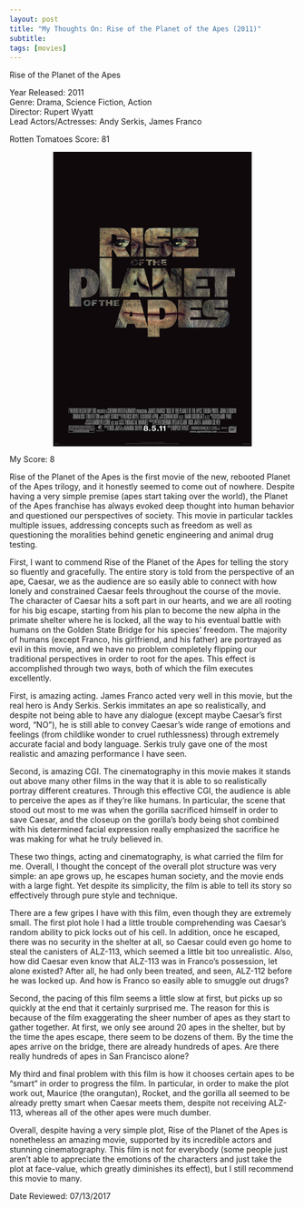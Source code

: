 ```yaml
---
layout: post
title: "My Thoughts On: Rise of the Planet of the Apes (2011)"
subtitle: 
tags: [movies]
---
```


Rise of the Planet of the Apes

Year Released: 2011\
Genre: Drama, Science Fiction, Action\
Director: Rupert Wyatt\
Lead Actors/Actresses: Andy Serkis, James Franco

Rotten Tomatoes Score: 81

<img style="display: block; margin-left: auto; margin-right: auto; width: 350px;" src="../assets/rise_of_the_planet_of_the_apes.jpg">

My Score: 8

Rise of the Planet of the Apes is the first movie of the new, rebooted Planet of the Apes trilogy, and it honestly seemed to come out of nowhere. Despite having a very simple premise (apes start taking over the world), the Planet of the Apes franchise has always evoked deep thought into human behavior and questioned our perspectives of society. This movie in particular tackles multiple issues, addressing concepts such as freedom as well as questioning the moralities behind genetic engineering and animal drug testing.

First, I want to commend Rise of the Planet of the Apes for telling the story so fluently and gracefully. The entire story is told from the perspective of an ape, Caesar, we as the audience are so easily able to connect with how lonely and constrained Caesar feels throughout the course of the movie. The character of Caesar hits a soft part in our hearts, and we are all rooting for his big escape, starting from his plan to become the new alpha in the primate shelter where he is locked, all the way to his eventual battle with humans on the Golden State Bridge for his species’ freedom. The majority of humans (except Franco, his girlfriend, and his father) are portrayed as evil in this movie, and we have no problem completely flipping our traditional perspectives in order to root for the apes. This effect is accomplished through two ways, both of which the film executes excellently.

First, is amazing acting. James Franco acted very well in this movie, but the real hero is Andy Serkis. Serkis immitates an ape so realistically, and despite not being able to have any dialogue (except maybe Caesar’s first word, “NO”), he is still able to convey Caesar’s wide range of emotions and feelings (from childlike wonder to cruel ruthlessness) through extremely accurate facial and body language. Serkis truly gave one of the most realistic and amazing performance I have seen.

Second, is amazing CGI. The cinematography in this movie makes it stands out above many other films in the way that it is able to so realistically portray different creatures. Through this effective CGI, the audience is able to perceive the apes as if they’re like humans. In particular, the scene that stood out most to me was when the gorilla sacrificed himself in order to save Caesar, and the closeup on the gorilla’s body being shot combined with his determined facial expression really emphasized the sacrifice he was making for what he truly believed in.

These two things, acting and cinematography, is what carried the film for me. Overall, I thought the concept of the overall plot structure was very simple: an ape grows up, he escapes human society, and the movie ends with a large fight. Yet despite its simplicity, the film is able to tell its story so effectively through pure style and technique.

There are a few gripes I have with this film, even though they are extremely small. The first plot hole I had a little trouble comprehending was Caesar’s random ability to pick locks out of his cell. In addition, once he escaped, there was no security in the shelter at all, so Caesar could even go home to steal the canisters of ALZ-113, which seemed a little bit too unrealistic. Also, how did Caesar even know that ALZ-113 was in Franco’s possession, let alone existed? After all, he had only been treated, and seen, ALZ-112 before he was locked up. And how is Franco so easily able to smuggle out drugs?

Second, the pacing of this film seems a little slow at first, but picks up so quickly at the end that it certainly surprised me. The reason for this is because of the film exaggerating the sheer number of apes as they start to gather together. At first, we only see around 20 apes in the shelter, but by the time the apes escape, there seem to be dozens of them. By the time the apes arrive on the bridge, there are already hundreds of apes. Are there really hundreds of apes in San Francisco alone?

My third and final problem with this film is how it chooses certain apes to be “smart” in order to progress the film. In particular, in order to make the plot work out, Maurice (the orangutan), Rocket, and the gorilla all seemed to be already pretty smart when Caesar meets them, despite not receiving ALZ-113, whereas all of the other apes were much dumber.

Overall, despite having a very simple plot, Rise of the Planet of the Apes is nonetheless an amazing movie, supported by its incredible actors and stunning cinematography. This film is not for everybody (some people just aren’t able to appreciate the emotions of the characters and just take the plot at face-value, which greatly diminishes its effect), but I still recommend this movie to many.

Date Reviewed: 07/13/2017